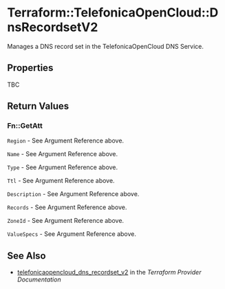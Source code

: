 # Terraform::TelefonicaOpenCloud::DnsRecordsetV2

Manages a DNS record set in the TelefonicaOpenCloud DNS Service.

## Properties

TBC

## Return Values

### Fn::GetAtt

`Region` - See Argument Reference above.

`Name` - See Argument Reference above.

`Type` - See Argument Reference above.

`Ttl` - See Argument Reference above.

`Description` - See Argument Reference above.

`Records` - See Argument Reference above.

`ZoneId` - See Argument Reference above.

`ValueSpecs` - See Argument Reference above.

## See Also

* [telefonicaopencloud_dns_recordset_v2](https://www.terraform.io/docs/providers/telefonicaopencloud/r/dns_recordset_v2.html) in the _Terraform Provider Documentation_